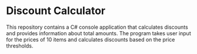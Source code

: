 # Discount Calculator

This repository contains a C# console application that calculates discounts and provides information about total amounts. The program takes user input for the prices of 10 items and calculates discounts based on the price thresholds.

